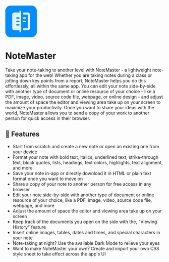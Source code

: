 [<img src="notemasterIcon.svg" style="height: 100px">]()

# NoteMaster

Take your note-taking to another level with NoteMaster - a lightweight note-taking app for the web! Whether you are taking notes during a class or jotting down key points from a report, NoteMaster helps you do this effortlessly, all within the same app. You can edit your note side-by-side with another type of document or online resource of your choice - like a PDF, image, video, source code file, webpage, or online design - and adjust the amount of space the editor and viewing area take up on your screen to maximize your productivity. Once you want to share your ideas with the world, NoteMaster allows you to send a copy of your work to another person for quick access in their browser.

## 📃 Features

- Start from scratch and create a new note or open an existing one from your device
- Format your note with bold text, italics, underlined text, strike-through text, block quotes, lists, headings, text colors, highlights, text alignment, and more
- Save your note in-app or directly download it in HTML or plain text format once you want to move on
- Share a copy of your note to another person for free access in any browser
- Edit your note side-by-side with another type of document or online resource of your choice, like a PDF, image, video, source code file, webpage, and more
- Adjust the amount of space the editor and viewing area take up on your screen
- Keep track of the documents you open on the side with the, "Viewing History" feature
- Insert online images, tables, dates and times, and special characters in your note
- Note-taking at night? Use the available Dark Mode to relieve your eyes
- Want to make NoteMaster your own? Create and import your own CSS style sheet to take effect across the app's UI
